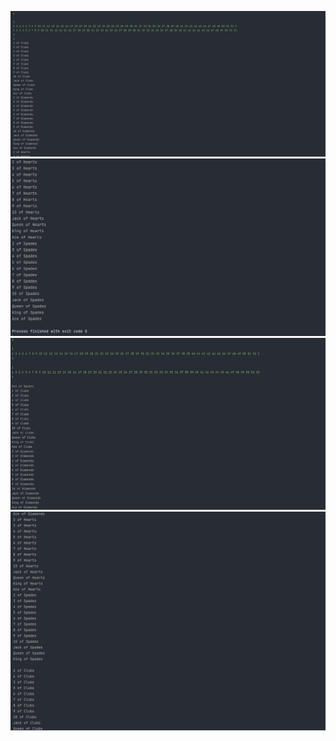 ![img.png](static/img.png)
![img_1.png](static/img_1.png)
![img.png](static/img_3.png)
![img_1.png](static/img_2.png)
